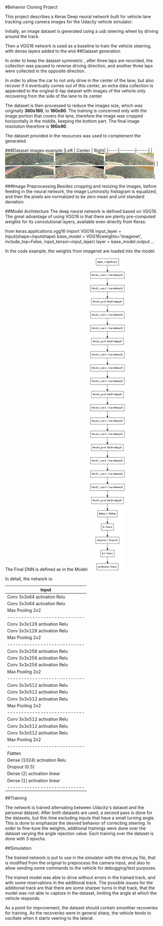 
#Behavior Cloning Project

This project describes a Keras Deep neural network built for vehicle lane
tracking using camera images for the Udacity vehicle simulator.

Initially, an image dataset is generated using a usb steering wheel by driving
around the track.

Then a VGG16 network is used as a baseline to train the vehicle steering, with
dense layers added to the end
##Dataset generation


In order to keep the dataset symmetric , after three laps are recorded, the
collection was paused to reverse driving direction, and another three laps were
collected in the opposite direction.

In order to allow the car to not only drive in the center of the lane, but also
recover if it eventually comes out of this center, an extra data collection is
appended to the original 6-lap dataset with images of the vehicle only
recovering from the side of the lane to its center

The dataset is then processed to reduce the images size, which was originally
__360x160__, to __160x80__. The training is concerned only with the image portion that
covers the lane, therefore the image was cropped horizontally in the middle,
keeping the bottom part. The final image resolution therefore is __160x40__.

The dataset provided in the resources was used to complement the
generated.

###Dataset images example
|Left | Center | Right|
|-----|--------|------|
|![Left 1](/dataset_samples/l_1.jpg)|![Center 1](/dataset_samples/c_1.jpg)|![Right 1](/dataset_samples/r_1.jpg)|
|![Left 2](/dataset_samples/l_2.jpg)|![Center 2](/dataset_samples/c_2.jpg)|![Right 2](/dataset_samples/r_2.jpg)|

###Image Preprocessing
Besides cropping and resizing the images, before feeding in the neural network,
the image Luminosity histogram is equalized, and then the pixels are normalized
to be zero mean and unit standard deviation.

##Model Architecture
The deep neural network is defined based on VGG16. The great advantage of using
VGG16 is that there are plenty pre-computed weights for its convolutional layers,
available even directly from Keras:

  from keras.applications.vgg16 import VGG16
  input_layer = Input(shape=inputshape)
  base_model = VGG16(weights='imagenet', include_top=False, input_tensor=input_layer)
  layer = base_model.output
  ...

In the code example, the weights from imagenet are loaded into the model.

The Final DNN is defined as in the Model:
![DNN Model](model.png)


In detail, the network is:

|Input                       |
|----------------------------|
|Conv 3x3x64 activation Relu |
|Conv 3x3x64 activation Relu |
|Max Pooling 2x2             |
|----------------------------|
|Conv 3x3x128 activation Relu|
|Conv 3x3x128 activation Relu|
|Max Pooling 2x2             |
|----------------------------|
|Conv 3x3x256 activation Relu|
|Conv 3x3x256 activation Relu|
|Conv 3x3x256 activation Relu|
|Max Pooling 2x2             |
|----------------------------|
|Conv 3x3x512 activation Relu|
|Conv 3x3x512 activation Relu|
|Conv 3x3x512 activation Relu|
|Max Pooling 2x2             |
|----------------------------|
|Conv 3x3x512 activation Relu|
|Conv 3x3x512 activation Relu|
|Conv 3x3x512 activation Relu|
|Max Pooling 2x2             |
|----------------------------|
|Flatten                     |
|Dense (1024) activation Relu|
|Dropout (0.5)               |
|Dense (2)  activation linear|
|Dense (1)  activation linear|
|----------------------------|


##Training

The network is trained alternating between Udacity's dataset and the personal
dataset. After both datasets are used, a second pass is done for the datasets,
but this time excluding inputs that have a small turning angle. This is done to
emphasize the desired behavior of correcting steering. In order to fine-tune the
weights, additional trainings were done over the dataset varying the angle
rejection value. Each training over the dataset is done with 3 epochs.

##Simulation

The trained network is put to use in the simulator with the drive.py file, that
is modified from the original to preprocess the camera input, and also to allow
sending some commands to the vehicle for debugging/test purposes.

The trained model was able to drive without errors in the trained track, and
with some reservations in the additional track. The possible issues for the
additional track are that there are some sharper turns in that track, that the
model was not able to capture in the dataset, limiting the angle at which the
vehicle responds.

As a point for improvement, the dataset should contain smoother recoveries for
training. As the recoveries were in general sharp, the vehicle tends to oscillate
when it starts veering to the lateral.

